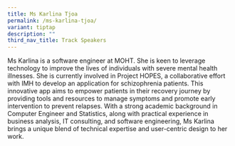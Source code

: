 ```yaml
---
title: Ms Karlina Tjoa
permalink: /ms-karlina-tjoa/
variant: tiptap
description: ""
third_nav_title: Track Speakers
---
```

<p></p>
<p>Ms Karlina is a software engineer at MOHT. She is keen to leverage technology
to improve the lives of individuals with severe mental health illnesses.
She is currently involved in Project HOPES, a collaborative effort with
IMH to develop an application for schizophrenia patients. This innovative
app aims to empower patients in their recovery journey by providing tools
and resources to manage symptoms and promote early intervention to prevent
relapses. With a strong academic background in Computer Engineer and Statistics,
along with practical experience in business analysis, IT consulting, and
software engineering, Ms Karlina brings a unique blend of technical expertise
and user-centric design to her work.</p>